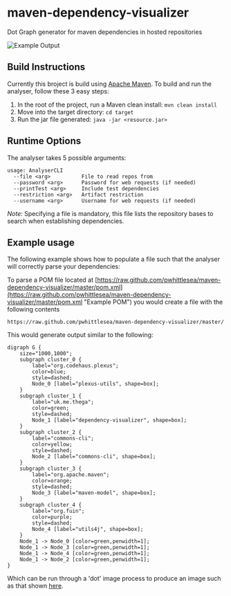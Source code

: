 maven-dependency-visualizer
===========================

Dot Graph generator for maven dependencies in hosted repositories

![Example Output](https://github-camo.global.ssl.fastly.net/f0f947fe53944c3d3dc7cffb5b311c3d0f75dab4/687474703a2f2f692e696d6775722e636f6d2f625a38643933502e706e67)

Build Instructions
------------------
Currently this broject is build using [Apache Maven](http://maven.apache.org/ "Maven Site"). To build and run the analyser, follow these 3 easy steps:

1. In the root of the project, run a Maven clean install: ``` mvn clean install ```
2. Move into the target directory: ``` cd target ```
3. Run the jar file generated: ``` java -jar <resource.jar> ```

Runtime Options
---------------

The analyser takes 5 possible arguments:  
```
usage: AnalyserCLI
  --file <arg>          File to read repos from
  --password <arg>      Password for web requests (if needed)
  --printTest <arg>     Include test dependencies
  --restriction <arg>   Artifact restriction
  --username <arg>      Username for web requests (if needed)
```  
*Note:* Specifying a file is mandatory, this file lists the repository bases to search when establishing dependencies.  

Example usage
-------------
The following example shows how to populate a file such that the analyser will correctly parse your dependencies:

To parse a POM file located at
[https://raw.github.com/pwhittlesea/maven-dependency-visualizer/master/pom.xml](https://raw.github.com/pwhittlesea/maven-dependency-visualizer/master/pom.xml "Example POM")
you would create a file with the following contents
```
https://raw.github.com/pwhittlesea/maven-dependency-visualizer/master/

```

This would generate output similar to the following:
```
digraph G {
    size="1000,1000";
    subgraph cluster_0 {
        label="org.codehaus.plexus";
        color=blue;
        style=dashed;
        Node_0 [label="plexus-utils", shape=box];
    }
    subgraph cluster_1 {
        label="uk.me.thega";
        color=green;
        style=dashed;
        Node_1 [label="dependency-visualizer", shape=box];
    }
    subgraph cluster_2 {
        label="commons-cli";
        color=yellow;
        style=dashed;
        Node_2 [label="commons-cli", shape=box];
    }
    subgraph cluster_3 {
        label="org.apache.maven";
        color=orange;
        style=dashed;
        Node_3 [label="maven-model", shape=box];
    }
    subgraph cluster_4 {
        label="org.fuin";
        color=purple;
        style=dashed;
        Node_4 [label="utils4j", shape=box];
    }
    Node_1 -> Node_0 [color=green,penwidth=1];
    Node_1 -> Node_3 [color=green,penwidth=1];
    Node_1 -> Node_4 [color=green,penwidth=1];
    Node_1 -> Node_2 [color=green,penwidth=1];
}
```
Which can be run through a 'dot' image process to produce an image such as that shown [here](https://github-camo.global.ssl.fastly.net/f0f947fe53944c3d3dc7cffb5b311c3d0f75dab4/687474703a2f2f692e696d6775722e636f6d2f625a38643933502e706e67 "Dependency Graph").

